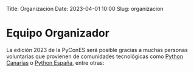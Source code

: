 Title: Organización
Date: 2023-04-01 10:00
Slug: organizacion


# Equipo Organizador

La edición 2023 de la PyConES será posible gracias a muchas personas
voluntarias que provienen de comunidades tecnológicas como
[Python Canarias](https://pythoncanarias.es/) o
[Python España](https://es.python.org/"), entre otras:

